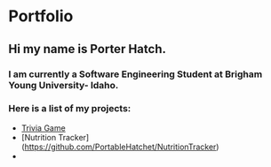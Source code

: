# Portfolio
## Hi my name is Porter Hatch.
### I am currently a Software Engineering Student at Brigham Young University- Idaho.

### Here is a list of my projects:
- [Trivia Game](https://github.com/PortableHatchet/Trivia-Game)
- [Nutrition Tracker] (https://github.com/PortableHatchet/NutritionTracker)
- 
